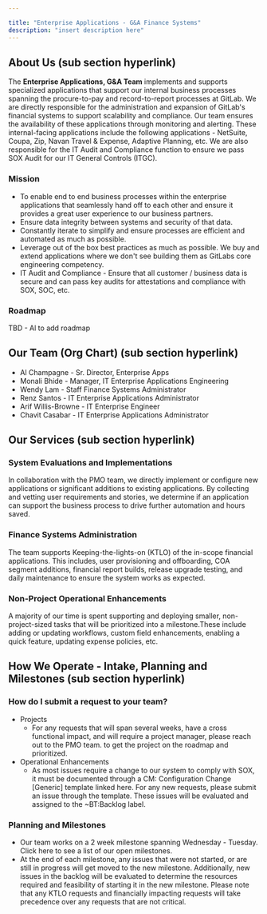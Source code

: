 ```yaml
---

title: "Enterprise Applications - G&A Finance Systems"
description: "insert description here"
---
```


## About Us (sub section hyperlink)

The **Enterprise Applications, G&A Team** implements and supports specialized applications that support our internal business processes spanning the procure-to-pay and record-to-report processes at GitLab. We are directly responsible for the administration and expansion of GitLab's financial systems to support scalability and compliance.
Our team ensures the availability of these applications through monitoring and alerting. These internal-facing applications include the following applications - NetSuite, Coupa, Zip, Navan Travel & Expense, Adaptive Planning, etc. We are also responsible for the IT Audit and Compliance function to ensure we pass SOX Audit for our IT General Controls (ITGC).

### Mission

* To enable end to end business processes within the enterprise applications that seamlessly hand off to each other and ensure it provides a great user experience to our business partners.
* Ensure data integrity between systems and security of that data.
* Constantly iterate to simplify and ensure processes are efficient and automated as much as possible.
* Leverage out of the box best practices as much as possible. We buy and extend applications where we don't see building them as GitLabs core engineering competency.
* IT Audit and Compliance - Ensure that all customer / business data is secure and can pass key audits for attestations and compliance with SOX, SOC, etc.

### Roadmap

TBD - Al  to add roadmap

## Our Team (Org Chart) (sub section hyperlink)

* Al Champagne - Sr. Director, Enterprise Apps
* Monali Bhide - Manager, IT Enterprise Applications Engineering
* Wendy Lam - Staff Finance Systems Administrator
* Renz Santos - IT Enterprise Applications Administrator
* Arif Willis-Browne - IT Enterprise Engineer
* Chavit Casabar - IT Enterprise Applications Administrator

## Our Services (sub section hyperlink)

### System Evaluations and Implementations

In collaboration with the PMO team, we directly implement or configure new applications or significant additions to existing applications. By collecting and vetting user requirements and stories, we determine if an application can support the business process to drive further automation and hours saved.

### Finance Systems Administration

The team supports Keeping-the-lights-on (KTLO) of the in-scope financial applications. This includes, user provisioning and offboarding, COA segment additions, financial report builds, release upgrade testing, and daily maintenance to ensure the system works as expected.

### Non-Project Operational Enhancements

A majority of our time is spent supporting and deploying smaller, non-project-sized tasks that will be prioritized into a milestone.These include adding or updating workflows, custom field enhancements, enabling a quick feature, updating expense policies, etc.

## How We Operate - Intake, Planning and Milestones (sub section hyperlink)

### How do I submit a request to your team?

* Projects
  * For any requests that will span several weeks, have a cross functional impact, and will require a project manager, please reach out to the PMO team. to get the project on the roadmap and prioritized.
* Operational Enhancements
  * As most issues require a change to our system to comply with SOX, it must be documented through a CM: Configuration Change [Generic] template linked here. For any new requests, please submit an issue through the template. These issues will be evaluated and assigned to the ~BT:Backlog label.

### Planning and Milestones

* Our team works on a 2 week milestone spanning Wednesday - Tuesday. Click here to see a list of our open milestones.
* At the end of each milestone, any issues that were not started, or are still in progress will get moved to the new milestone. Additionally, new issues in the backlog will be evaluated to determine the resources required and feasibility of starting it in the new milestone. Please note that any KTLO requests and financially impacting requests will take precedence over any requests that are not critical.
